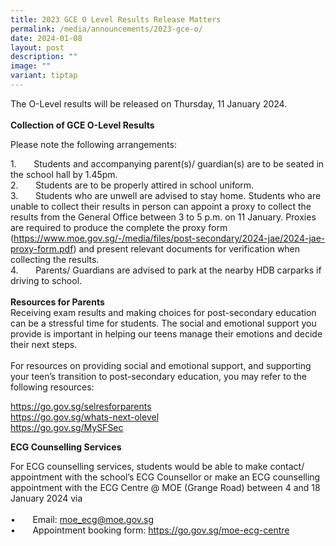 ```yaml
---
title: 2023 GCE O Level Results Release Matters
permalink: /media/announcements/2023-gce-o/
date: 2024-01-08
layout: post
description: ""
image: ""
variant: tiptap
---
```

<p>The O-Level results will be released on Thursday, 11 January 2024.<br><br><strong>Collection of GCE O-Level Results</strong></p><p>Please note the following arrangements:</p><p>1.&nbsp;&nbsp;&nbsp;&nbsp;&nbsp;&nbsp; Students and accompanying parent(s)/ guardian(s) are to be seated in the school hall by 1.45pm.<br>2.&nbsp;&nbsp;&nbsp;&nbsp;&nbsp;&nbsp; Students are to be properly attired in school uniform.<br>3.&nbsp;&nbsp;&nbsp;&nbsp;&nbsp;&nbsp; Students who are unwell are advised to stay home. Students who are unable to collect their results in person can appoint a proxy to collect the results from the General Office between 3 to 5 p.m. on 11 January. Proxies are required to produce the complete the proxy form (<a href="https://www.moe.gov.sg/-/media/files/post-secondary/2024-jae/2024-jae-proxy-form.pdf" rel="noopener noreferrer nofollow" target="_blank">https://www.moe.gov.sg/-/media/files/post-secondary/2024-jae/2024-jae-proxy-form.pdf</a>)&nbsp;and present relevant documents for verification when collecting the results.<br>4.&nbsp;&nbsp;&nbsp;&nbsp;&nbsp;&nbsp; Parents/ Guardians are advised to park at the nearby HDB carparks if driving to school.<br><br><strong>Resources for Parents</strong><br>Receiving exam results and making choices for post-secondary education can be a stressful time for students. The social and emotional support you provide is important in helping our teens manage their emotions and decide their next steps.<br><br>For resources on providing social and emotional support, and supporting your teen’s transition to post-secondary education, you may refer to the following resources:</p><p><a href="https://www.moe.gov.sg/education-in-sg/our-programmes/social-and-emotional-learning/sel-resources-for-parents" rel="noopener noreferrer nofollow" target="_blank">https://go.gov.sg/selresforparents</a><br><a href="https://go.gov.sg/whats-next-olevel" rel="noopener noreferrer nofollow" target="_blank">https://go.gov.sg/whats-next-olevel</a><br><a href="https://www.myskillsfuture.gov.sg/content/student/en/secondary.html" rel="noopener noreferrer nofollow" target="_blank">https://go.gov.sg/MySFSec</a></p><p></p><p><strong>ECG Counselling Services</strong></p><p>For ECG counselling services, students would be able to make contact/ appointment with the school’s ECG Counsellor or make an ECG counselling appointment with the ECG Centre @ MOE (Grange Road) between 4 and 18 January 2024 via<br><br>•&nbsp;&nbsp;&nbsp;&nbsp;&nbsp;&nbsp; Email: <a href="mailto:moe_ecg@moe.gov.sg" rel="noopener noreferrer nofollow" target="_blank">moe_ecg@moe.gov.sg</a><br>•&nbsp;&nbsp;&nbsp;&nbsp;&nbsp;&nbsp; Appointment booking form: <a href="https://go.gov.sg/moe-ecg-centre" rel="noopener noreferrer nofollow" target="_blank">https://go.gov.sg/moe-ecg-centre</a></p>